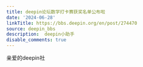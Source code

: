 ```yaml
---
title: deepin论坛数学打卡赛获奖名单公布啦
date: '2024-06-28'
linkTitle: https://bbs.deepin.org/en/post/274470
source: deepin_bbs
description:  deepin小助手 
disable_comments: true
---
```

亲爱的deepin社
